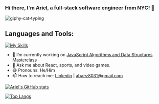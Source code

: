 ### Hi there, I'm Ariel, a full-stack software engineer from NYC! 👋


![giphy-cat-typing](https://github.com/abaez8031/abaez8031/assets/113265748/684352b9-910c-4463-ba40-3d8ac37efce6)

## Languages and Tools:
[![My Skills](https://skillicons.dev/icons?i=js,react,redux,nodejs,postgres,postman,mongodb,ruby,rails,aws,express,git,html,css)](https://skillicons.dev)

- 🔭 I’m currently working on [JavaScript Algorithms and Data Structures Masterclass](https://www.udemy.com/course/js-algorithms-and-data-structures-masterclass/)
- 💬 Ask me about React, sports, and video games.
- 😄 Pronouns: He/Him
- 📫 How to reach me: [Linkedin](https://www.linkedin.com/in/ariel-baez-36853b26a/) | [abaez8031@gmail.com](mailto:abaez8031@gmail.com)

[![Ariel's GitHub stats](https://github-readme-stats-one-tan-93.vercel.app/api?username=abaez8031&show_icons=true&theme=radical)](https://github.com/abaez8031/github-readme-stats)

[![Top Langs](https://github-readme-stats-one-tan-93.vercel.app/api/top-langs/?username=abaez8031&layout=compact&theme=radical)](https://github.com/abaez8031/github-readme-stats)
